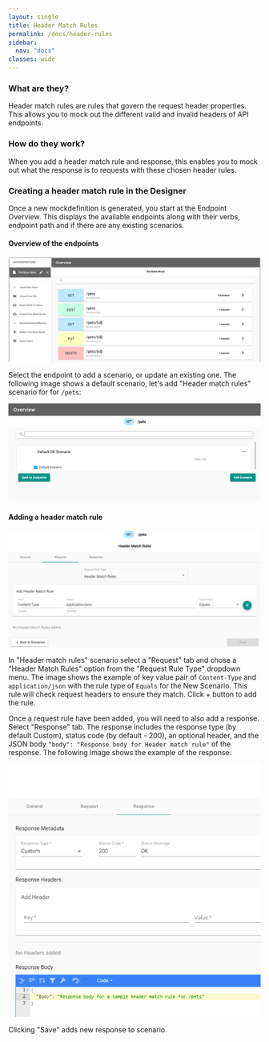 ```yaml
---
layout: single
title: Header Match Rules
permalink: /docs/header-rules
sidebar:
  nav: "docs"
classes: wide
---
```


### What are they?

Header match rules are rules that govern the request header properties. This allows you to mock out the different
valid and invalid headers of API endpoints.

### How do they work?

When you add a header match rule and response, this enables you to mock out what the response is to requests with
these chosen header rules.

### Creating a header match rule in the Designer

Once a new mockdefinition is generated, you start at the Endpoint Overview. This displays the available endpoints
along with their verbs, endpoint path and if there are any existing scenarios.

#### Overview of the endpoints

![Endpoint Overview](../../../assets/images/orbital-ui/endpoint-overview.png)

Select the endpoint to add a scenario, or update an existing one. The following image shows a default scenario, let's add "Header match rules" scenario for for `/pets`:

![Scenario Overview](../../../assets/images/orbital-ui/scenario-overview.png)

#### Adding a header match rule

![Header Request Match - Request](../../../assets/images/request-match-rules/adding-header-match-rule.png)

In "Header match rules" scenario select a "Request" tab and chose a "Header Match Rules" option from the "Request Rule Type" dropdown menu. The image shows the example of key value pair of `Content-Type` and `application/json` with the rule type of `Equals` for the New Scenario. This rule will check request headers to ensure they match. Click + button to add the rule.

Once a request rule have been added, you will need to also add a response. Select "Response" tab. The response includes
the response type (by default Custom), status code (by default - 200), an optional header, and the JSON body `"body": "Response body for Header match rule"` of the response. The following image shows the example of the response:

![Header Request Match - Response](../../../assets/images/request-match-rules/adding-header-match-rule-response.png)

Clicking "Save" adds new response to scenario.
